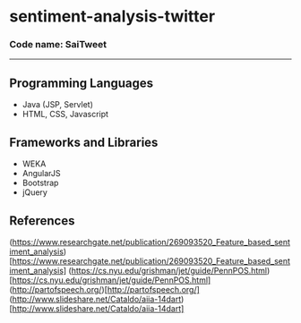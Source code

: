 # sentiment-analysis-twitter

### Code name: SaiTweet

-----

## Programming Languages

<ul>
	<li>Java (JSP, Servlet)</li>
	<li>HTML, CSS, Javascript</li>
</ul>

## Frameworks and Libraries

<ul>
	<li>WEKA</li>
	<li>AngularJS</li>
	<li>Bootstrap</li>
	<li>jQuery</li>
</ul>

## References
(https://www.researchgate.net/publication/269093520_Feature_based_sentiment_analysis)[https://www.researchgate.net/publication/269093520_Feature_based_sentiment_analysis]
(https://cs.nyu.edu/grishman/jet/guide/PennPOS.html)[https://cs.nyu.edu/grishman/jet/guide/PennPOS.html]
(http://partofspeech.org/)[http://partofspeech.org/]
(http://www.slideshare.net/Cataldo/aiia-14dart)[http://www.slideshare.net/Cataldo/aiia-14dart]